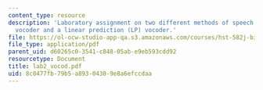 ```yaml
---
content_type: resource
description: 'Laboratory assignment on two different methods of speech coding: a channel
  vocoder and a linear prediction (LP) vocoder.'
file: https://ol-ocw-studio-app-qa.s3.amazonaws.com/courses/hst-582j-biomedical-signal-and-image-processing-spring-2007/8c0477fb79b5a89304309e8a6efccdaa_lab2_vocod.pdf
file_type: application/pdf
parent_uid: d60265c0-3541-c848-05ab-e9eb593cdd92
resourcetype: Document
title: lab2_vocod.pdf
uid: 8c0477fb-79b5-a893-0430-9e8a6efccdaa
---
```

